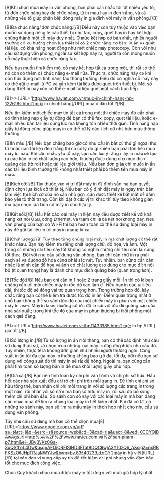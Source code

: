 [B]Khi chọn mua máy in văn phòng, bạn phải cân nhắc tới rất nhiều yếu tố, từ đơn chức năng hay đa chức năng, từ in màu hay in đen trắng, và cả những yếu tố giúp phân biệt dòng máy in gia đình với máy in văn phòng.[/B]

[B]Đa chức năng/ đơn chức năng:[/B] Điều này còn tùy thuộc vào việc bạn muốn sử dụng riêng lẻ các thiết bị như fax, copy, quét hay in hay kết hợp chúng thành một cỗ máy duy nhất. Ở mức kết hợp cơ bản nhất, nhiều người thường có xu hướng chọn lựa thiết bị có 2 chức năng cơ bản: in ấn và quét tài liệu, có khả năng hoạt động như một chiếc máy photocopy. Còn với nhu cầu sử dụng văn phòng, ngoài sự kết hợp này ra, người ta còn mong muốn cỗ máy thực hiện cả chức năng fax.

Nếu bạn muốn tìm kiếm một cỗ máy kết hợp tất cả trong một, thì rất có thể nó còn có thêm cả chức năng e-mail nữa. Thực ra, chức năng này có khi còn hữu dụng hơn tính năng fax thông thường. Điều đó có nghĩa cỗ máy này có thể gửi e-mail từ PC và gắn kèm tài liệu được quét trên thiết bị. Một số dạng thiết bị này còn có thể e-mail tài liệu quét một cách trực tiếp.

[B]>> [URL='http://www.haviet.com.vn/muc-in-chinh-hang-hp-1226190.html']mực in chính hãng[/URL] mua ở đâu tốt ?[/B]

Nếu tìm kiếm một chiếc máy tin tất cả trong một thì chiếc máy đó cần phải có tính năng nạp giấy tự động để bạn có thể fax, copy, quét tài liệu, hoặc e-mail nhiều bản tài liệu cùng lúc mà không tốn nhiều thời gian. Tính năng nạp giấy tự động cũng giúp máy in có thể xử lý các kích cỡ nhỏ hơn mức thông thường.

[B]In màu:[/B] Nếu bạn chẳng bao giờ có nhu cầu in bất cứ thứ gì ngoài thư từ hoặc các tài liệu đen trắng thì cả có lý do gì khiến bạn phải tốn tiền mua máy in màu. Khi cân nhắc yếu tố này, bạn cần lưu ý rằng máy in màu sẽ tạo ra các bản in có chất lượng cao hơn, thường được dùng cho mục đích quảng cáo (tờ rơi) hoặc tài liệu giới thiệu. Nếu bạn đơn giản chỉ muốn in ấn các tài liệu bình thường thì không nhất thiết phải bỏ thêm tiền mua máy in màu.

[B]Kích cỡ:[/B] Tùy thuộc vào vị trí đặt máy in đã định sẵn mà bạn quyết định chọn lựa kích cỡ thiết bị. Nếu bạn có ý định đặt máy in ngay trên bàn làm việc thì kích cỡ của nó cần nhỏ gọn, cần được thiết kế bắt mắt để đảm bảo yếu tố thời trang. Còn khi đặt ở các vị trí khác thì tùy theo không gian mà bạn chọn lựa kích cỡ máy in cho hợp lý.

[B]Kết nối:[/B] Hầu hết các loại máy in hiện nay đều được thiết kế với khả năng kết nối USB, cổng Ethernet, và thậm chí là cả kết nối không dây. Nếu văn phòng của bạn có Wi-Fi thì bạn hoàn toàn có thể sử dụng loại máy in này để gửi tài liệu in tới máy in mạng từ xa.

[B]Chất lượng:[/B] Tùy theo từng chủng loại máy in mà chất lượng có thể rất khác nhau. Bạn hãy kiểm tra riêng chất lượng chữ, đồ họa, và ảnh. Một trong số những chỉ tiêu này tốt không có nghĩa những chỉ tiêu còn lại cũng tốt theo. Đối với nhu cầu sử dụng văn phòng, bạn chỉ cần chữ in ra phải sạch sẽ và đường đồ họa cũng phải sắc nét. Tuy nhiên, bạn cũng cần cân nhắc là mình cần đồ họa và ảnh có chất lượng cao dùng cho mục đích nội bộ (ít quan trọng) hay là dành cho mục đích quảng báo (quan trọng hơn).

[B]Tốc độ:[/B] Nếu bạn chỉ cần in 1 hoặc 2 trang giấy mỗi lần thì có lẽ bạn chẳng cần tới một chiếc máy in tốc độ cao làm gì. Nếu bạn in các tài liệu dài, thì tốc độ sẽ đóng vai trò quan trọng hơn. Trong trường hợp đó, hãy chắc rằng bạn có thể kiểm tra được tốc độ in ấn. Điểm quan trọng nhất ở chỗ bạn không thể so sánh tốc độ của một chiếc máy in phun với một chiếc máy in laser. Máy in laser thường có tốc độ in sát với tốc độ quảng cáo của nhà sản xuất; trong khi tốc độ của máy in phun thường bị thổi phồng một cách quá đáng.

[B]>> [URL='http://www.haviet.com.vn/hp/1433985.html']mực in hp[/URL] giá tốt [/B]

[B]Số lượng in:[/B] Từ số lượng in ấn mỗi tháng, bạn có thể xác định nhu cầu sử dụng thực sự, và chọn mua những loại máy in đáp ứng được nhu cầu đó. Tuy nhiên, thực tế là không đơn giản như nhiều người thường nghĩ. Công suất in ấn tối đa của máy in thường không bao giờ đạt tối đa, bởi nếu bạn sử dụng với công suất đó thì máy in sẽ rất dễ hỏng. Ngoài ra, bạn cũng cần phải tính toán số lượng bản in để mua khối lượng giấy phù hợp.

[B]Giá cả:[/B] Bạn nên tính toán kỹ chi phí vận hành và chi phí sở hữu. Hầu hết các nhà sản xuất đều chỉ rõ chi phí trên mỗi trang in. Để tính chi phí sở hữu tổng thể, bạn nhân chi phí mỗi trang in với số lượng các trang in trong một năm, rồi nhân với số năm mà bạn sở hữu máy in, rồi sau đó bổ sung thêm chi phí ban đầu. So sánh con số này với các loại máy in mà bạn đang cân nhắc mua để tìm ra chủng loại máy in tiết kiệm nhất. Khi đã có tất cả những so sánh này, bạn sẽ tìm ra mẫu máy in thích hợp nhất cho nhu cầu sử dụng văn phòng.

Tùy nhu cầu sử dụng mà bạn có thể chọn mua[B][URL='https://www.google.com.vn/url?sa=t&rct=j&q=&esrc=s&source=web&cd=3&cad=rja&uact=8&ved=0CCYQjBAwAg&url=http%3A%2F%2Fwww.haviet.com.vn%2Fsan-pham-p7.html&ei=JBy3VKz0Gs-3uQSfhoL4Dw&usg=AFQjCNFISIHD3ETat8DQC6wjA3Y103Q6_A&sig2=pxRBFKSzO6JHpTRJaNWYJw&bvm=bv.83640239,d.dGY']máy in hà việt[/URL][/B] tại các đơn vị cung cấp uy tín để tiết kiệm chi phí nhưng vẫn đảm bảo tốt cho mục đích công việc.

Chúc Quý khách chọn mua được máy in tốt ưng ý với mức giá hợp lý nhất.
